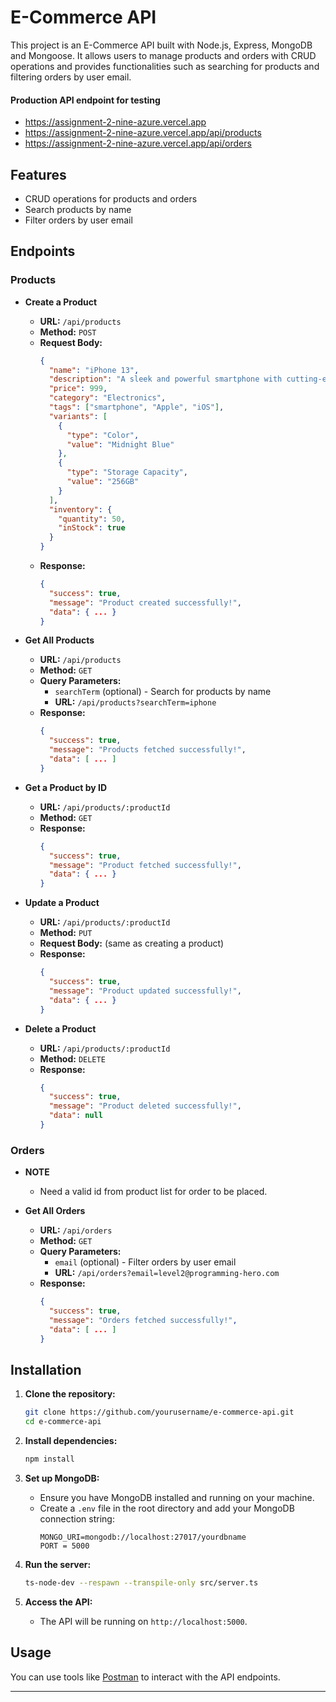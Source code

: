 # E-Commerce API

This project is an E-Commerce API built with Node.js, Express, MongoDB and Mongoose. It allows users to manage products and orders with CRUD operations and provides functionalities such as searching for products and filtering orders by user email.

#### Production API endpoint for testing
- https://assignment-2-nine-azure.vercel.app
- https://assignment-2-nine-azure.vercel.app/api/products
- https://assignment-2-nine-azure.vercel.app/api/orders

## Features

- CRUD operations for products and orders
- Search products by name
- Filter orders by user email

## Endpoints

### Products

- **Create a Product**
  - **URL:** `/api/products`
  - **Method:** `POST`
  - **Request Body:**
    ```json
    {
      "name": "iPhone 13",
      "description": "A sleek and powerful smartphone with cutting-edge features.",
      "price": 999,
      "category": "Electronics",
      "tags": ["smartphone", "Apple", "iOS"],
      "variants": [
        {
          "type": "Color",
          "value": "Midnight Blue"
        },
        {
          "type": "Storage Capacity",
          "value": "256GB"
        }
      ],
      "inventory": {
        "quantity": 50,
        "inStock": true
      }
    }
    ```
  - **Response:**
    ```json
    {
      "success": true,
      "message": "Product created successfully!",
      "data": { ... }
    }
    ```

- **Get All Products**
  - **URL:** `/api/products`
  - **Method:** `GET`
  - **Query Parameters:**
    - `searchTerm` (optional) - Search for products by name
    - **URL:** `/api/products?searchTerm=iphone`
  - **Response:**
    ```json
    {
      "success": true,
      "message": "Products fetched successfully!",
      "data": [ ... ]
    }
    ```

- **Get a Product by ID**
  - **URL:** `/api/products/:productId`
  - **Method:** `GET`
  - **Response:**
    ```json
    {
      "success": true,
      "message": "Product fetched successfully!",
      "data": { ... }
    }
    ```

- **Update a Product**
  - **URL:** `/api/products/:productId`
  - **Method:** `PUT`
  - **Request Body:** (same as creating a product)
  - **Response:**
    ```json
    {
      "success": true,
      "message": "Product updated successfully!",
      "data": { ... }
    }
    ```

- **Delete a Product**
  - **URL:** `/api/products/:productId`
  - **Method:** `DELETE`
  - **Response:**
    ```json
    {
      "success": true,
      "message": "Product deleted successfully!",
      "data": null
    }
    ```

### Orders

- **NOTE**
  - Need a valid id from product list for order to be placed.

- **Get All Orders**
  - **URL:** `/api/orders`
  - **Method:** `GET`
  - **Query Parameters:**
    - `email` (optional) - Filter orders by user email
    - **URL:** `/api/orders?email=level2@programming-hero.com`
  - **Response:**
    ```json
    {
      "success": true,
      "message": "Orders fetched successfully!",
      "data": [ ... ]
    }
    ```

## Installation

1. **Clone the repository:**
   ```bash
   git clone https://github.com/yourusername/e-commerce-api.git
   cd e-commerce-api
   ```

2. **Install dependencies:**
   ```bash
   npm install
   ```

3. **Set up MongoDB:**
   - Ensure you have MongoDB installed and running on your machine.
   - Create a `.env` file in the root directory and add your MongoDB connection string:
     ```
     MONGO_URI=mongodb://localhost:27017/yourdbname
     PORT = 5000
     ```

4. **Run the server:**
   ```bash
   ts-node-dev --respawn --transpile-only src/server.ts
   ```

5. **Access the API:**
   - The API will be running on `http://localhost:5000`.

## Usage

You can use tools like [Postman](https://www.postman.com/) to interact with the API endpoints.

---
